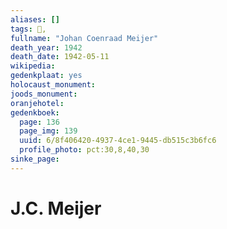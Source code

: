 ```yaml
---
aliases: []
tags: 👤, 
fullname: "Johan Coenraad Meijer"
death_year: 1942
death_date: 1942-05-11
wikipedia:
gedenkplaat: yes
holocaust_monument:
joods_monument:
oranjehotel:
gedenkboek:
  page: 136
  page_img: 139
  uuid: 6/8f406420-4937-4ce1-9445-db515c3b6fc6
  profile_photo: pct:30,8,40,30
sinke_page:
---
```


# J.C. Meijer